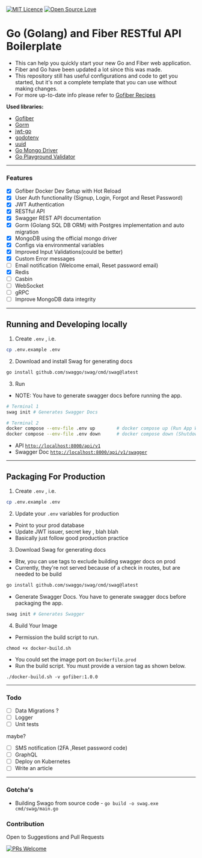 [![MIT Licence](https://badges.frapsoft.com/os/mit/mit.png?v=103)](https://opensource.org/licenses/mit-license.php)
[![Open Source Love](https://badges.frapsoft.com/os/v1/open-source.svg?v=103)](https://github.com/ellerbrock/open-source-badges/)

# Go (Golang) and Fiber RESTful API Boilerplate

- This can help you quickly start your new Go and Fiber web application.
- Fiber and Go have been updated a lot since this was made.
- This repository still has useful configurations and code to get you started, but it's not a complete template that you can use without making changes.
- For more up-to-date info please refer to [Gofiber Recipes](https://github.com/gofiber/recipes)

**Used libraries:**

- [Gofiber](https://gofiber.io/)
- [Gorm](https://gorm.io/)
- [jwt-go](https://github.com/form3tech-oss/jwt-go)
- [godotenv](https://pkg.go.dev/github.com/joho/godotenv?tab=doc)
- [uuid](https://github.com/google/uuid)
- [Go Mongo Driver](https://go.mongodb.org/mongo-driver)
- [Go Playground Validator](https://github.com/go-playground/validator)

---

### Features

- [x] Gofiber Docker Dev Setup with Hot Reload
- [x] User Auth functionality (Signup, Login, Forgot and Reset Password)
- [x] JWT Authentication
- [x] RESTful API
- [x] Swagger REST API documentation
- [x] Gorm (Golang SQL DB ORM) with Postgres implementation and auto migration
- [x] MongoDB using the official mongo driver
- [x] Configs via environmental variables
- [x] Improved Input Validations(could be better)
- [x] Custom Error messages
- [ ] Email notification (Welcome email, Reset password email)
- [x] Redis
- [ ] Casbin
- [ ] WebSocket
- [ ] gRPC
- [ ] Improve MongoDB data integrity

---

## Running and Developing locally

1. Create `.env` , i.e.

```sh
cp .env.example .env
```

2. Download and install Swag for generating docs

```sh
go install github.com/swaggo/swag/cmd/swag@latest
```

3. Run

- NOTE: You have to generate swagger docs before running the app.

```sh
# Terminal 1
swag init # Generates Swagger Docs

# Terminal 2
docker compose --env-file .env up        # docker compose up (Run App With AutoReload)
docker compose --env-file .env down      # docker compose down (Shutdown App)
```

- API [`http://localhost:8000/api/v1`](http://localhost:8000/api/v1)
- Swagger Doc [`http://localhost:8000/api/v1/swagger`](http://localhost:8000/api/v1/swagger)

---

## Packaging For Production

1. Create `.env` , i.e.

```sh
cp .env.example .env
```

2. Update your `.env` variables for production

- Point to your prod database
- Update JWT issuer, secret key , blah blah
- Basically just follow good production practice

3. Download Swag for generating docs

- Btw, you can use tags to exclude building swagger docs on prod
- Currently, they're not served because of a check in routes, but are needed to be build

```sh
go install github.com/swaggo/swag/cmd/swag@latest
```

- Generate Swagger Docs. You have to generate swagger docs before packaging the app.

```sh
swag init # Generates Swagger
```

4. Build Your Image

- Permission the build script to run.

```
chmod +x docker-build.sh
```

- You could set the image port on `Dockerfile.prod`
- Run the build script. You must provide a version tag as shown below.

```
./docker-build.sh -v gofiber:1.0.0
```

---

### Todo

- [ ] Data Migrations ?
- [ ] Logger
- [ ] Unit tests

maybe?

- [ ] SMS notification (2FA ,Reset password code)
- [ ] GraphQL
- [ ] Deploy on Kubernetes
- [ ] Write an article

---

### Gotcha's

- Building Swago from source code - `go build -o swag.exe cmd/swag/main.go`

### Contribution

Open to Suggestions and Pull Requests

[![PRs Welcome](https://img.shields.io/badge/PRs-welcome-brightgreen.svg?style=flat-square)](http://makeapullrequest.com)
